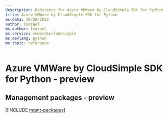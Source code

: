 ```yaml
---
description: Reference for Azure VMWare by CloudSimple SDK for Python
title: Azure VMWare by CloudSimple SDK for Python
ms.data: 10/20/2022
author: lmazuel
ms.author: lmazuel
ms.service: vmwarebycloudsimple
ms.devlang: python
ms.topic: reference
---
```

# Azure VMWare by CloudSimple SDK for Python - preview

## Management packages - preview
[!INCLUDE [mgmt-packages](vmware-by-cloudsimple-mgmt-index.md)]